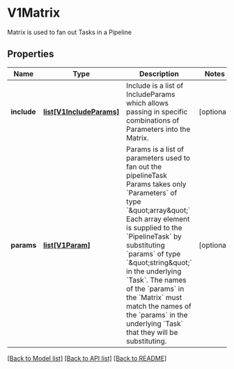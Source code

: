 # V1Matrix

Matrix is used to fan out Tasks in a Pipeline
## Properties
Name | Type | Description | Notes
------------ | ------------- | ------------- | -------------
**include** | [**list[V1IncludeParams]**](V1IncludeParams.md) | Include is a list of IncludeParams which allows passing in specific combinations of Parameters into the Matrix. | [optional] 
**params** | [**list[V1Param]**](V1Param.md) | Params is a list of parameters used to fan out the pipelineTask Params takes only &#x60;Parameters&#x60; of type &#x60;\&quot;array\&quot;&#x60; Each array element is supplied to the &#x60;PipelineTask&#x60; by substituting &#x60;params&#x60; of type &#x60;\&quot;string\&quot;&#x60; in the underlying &#x60;Task&#x60;. The names of the &#x60;params&#x60; in the &#x60;Matrix&#x60; must match the names of the &#x60;params&#x60; in the underlying &#x60;Task&#x60; that they will be substituting. | [optional] 

[[Back to Model list]](../README.md#documentation-for-models) [[Back to API list]](../README.md#documentation-for-api-endpoints) [[Back to README]](../README.md)


